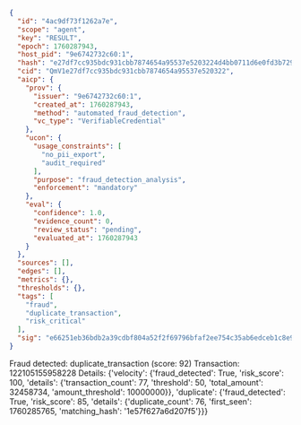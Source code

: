 ```json
{
  "id": "4ac9df73f1262a7e",
  "scope": "agent",
  "key": "RESULT",
  "epoch": 1760287943,
  "host_pid": "9e6742732c60:1",
  "hash": "e27df7cc935bdc931cbb7874654a95537e5203224d4bb0711d6e0fd3b729bb47",
  "cid": "QmV1e27df7cc935bdc931cbb7874654a95537e520322",
  "aicp": {
    "prov": {
      "issuer": "9e6742732c60:1",
      "created_at": 1760287943,
      "method": "automated_fraud_detection",
      "vc_type": "VerifiableCredential"
    },
    "ucon": {
      "usage_constraints": [
        "no_pii_export",
        "audit_required"
      ],
      "purpose": "fraud_detection_analysis",
      "enforcement": "mandatory"
    },
    "eval": {
      "confidence": 1.0,
      "evidence_count": 0,
      "review_status": "pending",
      "evaluated_at": 1760287943
    }
  },
  "sources": [],
  "edges": [],
  "metrics": {},
  "thresholds": {},
  "tags": [
    "fraud",
    "duplicate_transaction",
    "risk_critical"
  ],
  "sig": "e66251eb36bdb2a39cdbf804a52f2f69796bfaf2ee754c35ab6edceb1c8e9cdb"
}
```

Fraud detected: duplicate_transaction (score: 92)
Transaction: 122105155958228
Details: {'velocity': {'fraud_detected': True, 'risk_score': 100, 'details': {'transaction_count': 77, 'threshold': 50, 'total_amount': 32458734, 'amount_threshold': 10000000}}, 'duplicate': {'fraud_detected': True, 'risk_score': 85, 'details': {'duplicate_count': 76, 'first_seen': 1760285765, 'matching_hash': '1e57f627a6d207f5'}}}